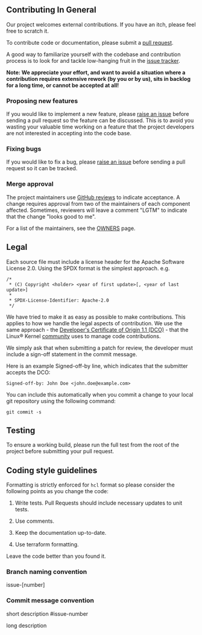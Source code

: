 ## Contributing In General
Our project welcomes external contributions. If you have an itch, please feel
free to scratch it.

To contribute code or documentation, please submit a [pull request](pulls).

A good way to familiarize yourself with the codebase and contribution process is
to look for and tackle low-hanging fruit in the [issue tracker](issues).

**Note: We appreciate your effort, and want to avoid a situation where a contribution requires extensive rework (by you or by us), sits in backlog for a long time, or cannot be accepted at all!**

### Proposing new features

If you would like to implement a new feature, please [raise an issue](issues)
before sending a pull request so the feature can be discussed. This is to avoid
you wasting your valuable time working on a feature that the project developers
are not interested in accepting into the code base.

### Fixing bugs

If you would like to fix a bug, please [raise an issue](issues) before sending a
pull request so it can be tracked.

### Merge approval

The project maintainers use [GitHub reviews](https://github.com/features/code-review) to indicate acceptance.
A change requires approval from two of the maintainers of each component affected.
Sometimes, reviewers will leave a comment "LGTM" to indicate that the change "looks good to me".

For a list of the maintainers, see the [OWNERS](OWNERS) page.

## Legal

Each source file must include a license header for the Apache
Software License 2.0. Using the SPDX format is the simplest approach.
e.g.

```
/*
 * (C) Copyright <holder> <year of first update>[, <year of last update>]
 *
 * SPDX-License-Identifier: Apache-2.0
 */
```

We have tried to make it as easy as possible to make contributions. This
applies to how we handle the legal aspects of contribution. We use the
same approach - the [Developer's Certificate of Origin 1.1 (DCO)](https://github.com/hyperledger/fabric/blob/main/docs/source/DCO1.1.txt) - that the Linux® Kernel [community](https://elinux.org/Developer_Certificate_Of_Origin)
uses to manage code contributions.

We simply ask that when submitting a patch for review, the developer
must include a sign-off statement in the commit message.

Here is an example Signed-off-by line, which indicates that the
submitter accepts the DCO:

```
Signed-off-by: John Doe <john.doe@example.com>
```

You can include this automatically when you commit a change to your
local git repository using the following command:

```
git commit -s
```

## Testing
To ensure a working build, please run the full test from the root of the project before submitting your pull request.

## Coding style guidelines
Formatting is strictly enforced for `hcl` format so please consider the following points as you change the code:

1. Write tests. Pull Requests should include necessary updates to unit tests.

2. Use comments.

3. Keep the documentation up-to-date.

4. Use terraform formatting.

Leave the code better than you found it.

### Branch naming convention

issue-[number]

### Commit message convention

short description #issue-number

long description


